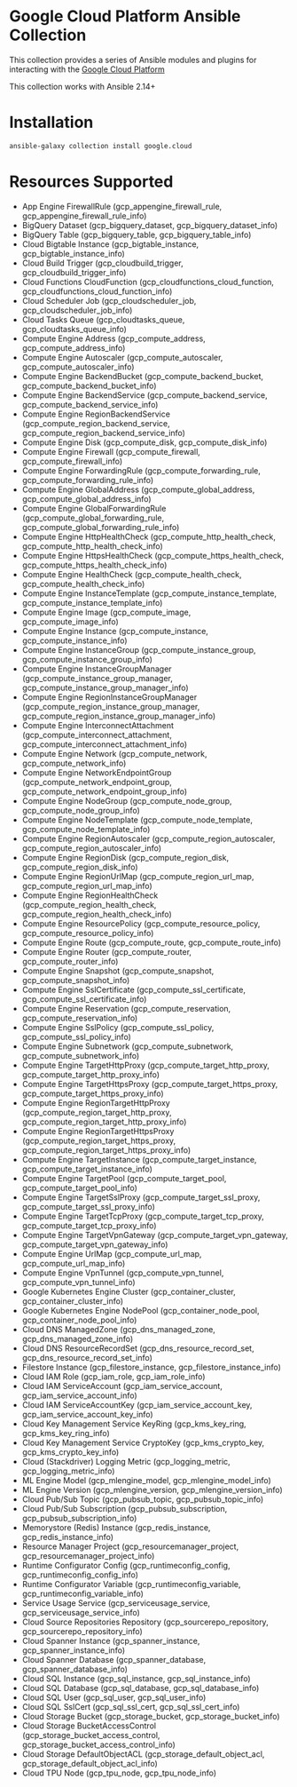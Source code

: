 # Google Cloud Platform Ansible Collection
This collection provides a series of Ansible modules and plugins for interacting with the [Google Cloud Platform](https://cloud.google.com)

This collection works with Ansible 2.14+

# Installation
```bash
ansible-galaxy collection install google.cloud
```

# Resources Supported
  * App Engine FirewallRule (gcp_appengine_firewall_rule, gcp_appengine_firewall_rule_info)
  * BigQuery Dataset (gcp_bigquery_dataset, gcp_bigquery_dataset_info)
  * BigQuery Table (gcp_bigquery_table, gcp_bigquery_table_info)
  * Cloud Bigtable Instance (gcp_bigtable_instance, gcp_bigtable_instance_info)
  * Cloud Build Trigger (gcp_cloudbuild_trigger, gcp_cloudbuild_trigger_info)
  * Cloud Functions CloudFunction (gcp_cloudfunctions_cloud_function, gcp_cloudfunctions_cloud_function_info)
  * Cloud Scheduler Job (gcp_cloudscheduler_job, gcp_cloudscheduler_job_info)
  * Cloud Tasks Queue (gcp_cloudtasks_queue, gcp_cloudtasks_queue_info)
  * Compute Engine Address (gcp_compute_address, gcp_compute_address_info)
  * Compute Engine Autoscaler (gcp_compute_autoscaler, gcp_compute_autoscaler_info)
  * Compute Engine BackendBucket (gcp_compute_backend_bucket, gcp_compute_backend_bucket_info)
  * Compute Engine BackendService (gcp_compute_backend_service, gcp_compute_backend_service_info)
  * Compute Engine RegionBackendService (gcp_compute_region_backend_service, gcp_compute_region_backend_service_info)
  * Compute Engine Disk (gcp_compute_disk, gcp_compute_disk_info)
  * Compute Engine Firewall (gcp_compute_firewall, gcp_compute_firewall_info)
  * Compute Engine ForwardingRule (gcp_compute_forwarding_rule, gcp_compute_forwarding_rule_info)
  * Compute Engine GlobalAddress (gcp_compute_global_address, gcp_compute_global_address_info)
  * Compute Engine GlobalForwardingRule (gcp_compute_global_forwarding_rule, gcp_compute_global_forwarding_rule_info)
  * Compute Engine HttpHealthCheck (gcp_compute_http_health_check, gcp_compute_http_health_check_info)
  * Compute Engine HttpsHealthCheck (gcp_compute_https_health_check, gcp_compute_https_health_check_info)
  * Compute Engine HealthCheck (gcp_compute_health_check, gcp_compute_health_check_info)
  * Compute Engine InstanceTemplate (gcp_compute_instance_template, gcp_compute_instance_template_info)
  * Compute Engine Image (gcp_compute_image, gcp_compute_image_info)
  * Compute Engine Instance (gcp_compute_instance, gcp_compute_instance_info)
  * Compute Engine InstanceGroup (gcp_compute_instance_group, gcp_compute_instance_group_info)
  * Compute Engine InstanceGroupManager (gcp_compute_instance_group_manager, gcp_compute_instance_group_manager_info)
  * Compute Engine RegionInstanceGroupManager (gcp_compute_region_instance_group_manager, gcp_compute_region_instance_group_manager_info)
  * Compute Engine InterconnectAttachment (gcp_compute_interconnect_attachment, gcp_compute_interconnect_attachment_info)
  * Compute Engine Network (gcp_compute_network, gcp_compute_network_info)
  * Compute Engine NetworkEndpointGroup (gcp_compute_network_endpoint_group, gcp_compute_network_endpoint_group_info)
  * Compute Engine NodeGroup (gcp_compute_node_group, gcp_compute_node_group_info)
  * Compute Engine NodeTemplate (gcp_compute_node_template, gcp_compute_node_template_info)
  * Compute Engine RegionAutoscaler (gcp_compute_region_autoscaler, gcp_compute_region_autoscaler_info)
  * Compute Engine RegionDisk (gcp_compute_region_disk, gcp_compute_region_disk_info)
  * Compute Engine RegionUrlMap (gcp_compute_region_url_map, gcp_compute_region_url_map_info)
  * Compute Engine RegionHealthCheck (gcp_compute_region_health_check, gcp_compute_region_health_check_info)
  * Compute Engine ResourcePolicy (gcp_compute_resource_policy, gcp_compute_resource_policy_info)
  * Compute Engine Route (gcp_compute_route, gcp_compute_route_info)
  * Compute Engine Router (gcp_compute_router, gcp_compute_router_info)
  * Compute Engine Snapshot (gcp_compute_snapshot, gcp_compute_snapshot_info)
  * Compute Engine SslCertificate (gcp_compute_ssl_certificate, gcp_compute_ssl_certificate_info)
  * Compute Engine Reservation (gcp_compute_reservation, gcp_compute_reservation_info)
  * Compute Engine SslPolicy (gcp_compute_ssl_policy, gcp_compute_ssl_policy_info)
  * Compute Engine Subnetwork (gcp_compute_subnetwork, gcp_compute_subnetwork_info)
  * Compute Engine TargetHttpProxy (gcp_compute_target_http_proxy, gcp_compute_target_http_proxy_info)
  * Compute Engine TargetHttpsProxy (gcp_compute_target_https_proxy, gcp_compute_target_https_proxy_info)
  * Compute Engine RegionTargetHttpProxy (gcp_compute_region_target_http_proxy, gcp_compute_region_target_http_proxy_info)
  * Compute Engine RegionTargetHttpsProxy (gcp_compute_region_target_https_proxy, gcp_compute_region_target_https_proxy_info)
  * Compute Engine TargetInstance (gcp_compute_target_instance, gcp_compute_target_instance_info)
  * Compute Engine TargetPool (gcp_compute_target_pool, gcp_compute_target_pool_info)
  * Compute Engine TargetSslProxy (gcp_compute_target_ssl_proxy, gcp_compute_target_ssl_proxy_info)
  * Compute Engine TargetTcpProxy (gcp_compute_target_tcp_proxy, gcp_compute_target_tcp_proxy_info)
  * Compute Engine TargetVpnGateway (gcp_compute_target_vpn_gateway, gcp_compute_target_vpn_gateway_info)
  * Compute Engine UrlMap (gcp_compute_url_map, gcp_compute_url_map_info)
  * Compute Engine VpnTunnel (gcp_compute_vpn_tunnel, gcp_compute_vpn_tunnel_info)
  * Google Kubernetes Engine Cluster (gcp_container_cluster, gcp_container_cluster_info)
  * Google Kubernetes Engine NodePool (gcp_container_node_pool, gcp_container_node_pool_info)
  * Cloud DNS ManagedZone (gcp_dns_managed_zone, gcp_dns_managed_zone_info)
  * Cloud DNS ResourceRecordSet (gcp_dns_resource_record_set, gcp_dns_resource_record_set_info)
  * Filestore Instance (gcp_filestore_instance, gcp_filestore_instance_info)
  * Cloud IAM Role (gcp_iam_role, gcp_iam_role_info)
  * Cloud IAM ServiceAccount (gcp_iam_service_account, gcp_iam_service_account_info)
  * Cloud IAM ServiceAccountKey (gcp_iam_service_account_key, gcp_iam_service_account_key_info)
  * Cloud Key Management Service KeyRing (gcp_kms_key_ring, gcp_kms_key_ring_info)
  * Cloud Key Management Service CryptoKey (gcp_kms_crypto_key, gcp_kms_crypto_key_info)
  * Cloud (Stackdriver) Logging Metric (gcp_logging_metric, gcp_logging_metric_info)
  * ML Engine Model (gcp_mlengine_model, gcp_mlengine_model_info)
  * ML Engine Version (gcp_mlengine_version, gcp_mlengine_version_info)
  * Cloud Pub/Sub Topic (gcp_pubsub_topic, gcp_pubsub_topic_info)
  * Cloud Pub/Sub Subscription (gcp_pubsub_subscription, gcp_pubsub_subscription_info)
  * Memorystore (Redis) Instance (gcp_redis_instance, gcp_redis_instance_info)
  * Resource Manager Project (gcp_resourcemanager_project, gcp_resourcemanager_project_info)
  * Runtime Configurator Config (gcp_runtimeconfig_config, gcp_runtimeconfig_config_info)
  * Runtime Configurator Variable (gcp_runtimeconfig_variable, gcp_runtimeconfig_variable_info)
  * Service Usage Service (gcp_serviceusage_service, gcp_serviceusage_service_info)
  * Cloud Source Repositories Repository (gcp_sourcerepo_repository, gcp_sourcerepo_repository_info)
  * Cloud Spanner Instance (gcp_spanner_instance, gcp_spanner_instance_info)
  * Cloud Spanner Database (gcp_spanner_database, gcp_spanner_database_info)
  * Cloud SQL Instance (gcp_sql_instance, gcp_sql_instance_info)
  * Cloud SQL Database (gcp_sql_database, gcp_sql_database_info)
  * Cloud SQL User (gcp_sql_user, gcp_sql_user_info)
  * Cloud SQL SslCert (gcp_sql_ssl_cert, gcp_sql_ssl_cert_info)
  * Cloud Storage Bucket (gcp_storage_bucket, gcp_storage_bucket_info)
  * Cloud Storage BucketAccessControl (gcp_storage_bucket_access_control, gcp_storage_bucket_access_control_info)
  * Cloud Storage DefaultObjectACL (gcp_storage_default_object_acl, gcp_storage_default_object_acl_info)
  * Cloud TPU Node (gcp_tpu_node, gcp_tpu_node_info)
